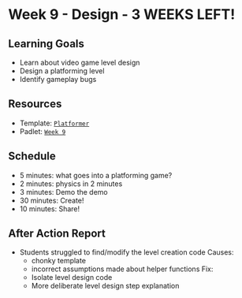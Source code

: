 # Week 9 - Design - **3 WEEKS LEFT!**
## Learning Goals
- Learn about video game level design
- Design a platforming level
- Identify gameplay bugs

## Resources
- Template: [`Platformer`](https://editor.p5js.org/nlchung/sketches/QiAvKoa-2)
- Padlet: [`Week 9`](https://padlet.com/nlchung/24-monarch-creative-coding-week-9-zcmq76rmgwj7odbm)

## Schedule
- 5 minutes: what goes into a platforming game?
- 2 minutes: physics in 2 minutes
- 3 minutes: Demo the demo
- 30 minutes: Create!
- 10 minutes: Share!

## After Action Report
- Students struggled to find/modify the level creation code
  Causes:
  - chonky template
  - incorrect assumptions made about helper functions
  Fix:
  - Isolate level design code
  - More deliberate level design step explanation
